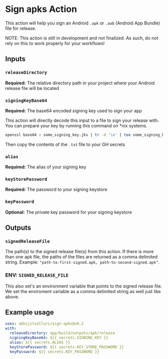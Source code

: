 # Sign apks Action

This action will help you sign an Android `.apk` or `.aab` (Android App Bundle) file for release.

NOTE: This action is still in development and not finalized. As such, do not rely on this to work properly for your workflows!

## Inputs

### `releaseDirectory`

**Required:** The relative directory path in your project where your Android release file will be located

### `signingKeyBase64`

**Required:** The base64 encoded signing key used to sign your app

This action will directly decode this input to a file to sign your release with. You can prepare your key by running this command on *nix systems.

```bash
openssl base64 < some_signing_key.jks | tr -d '\n' | tee some_signing_key.jks.base64.txt
```
Then copy the contents of the `.txt` file to your GH secrets

### `alias`

**Required:** The alias of your signing key

### `keyStorePassword`

**Required:** The password to your signing keystore

### `keyPassword`

**Optional:** The private key password for your signing keystore

## Outputs

### `signedReleaseFile`

The path(s) to the signed release file(s) from this action. If there is more than one apk file, the paths of the files
are returned as a comma delimited string. Example: `"path-to-first-signed.apk, path-to-second-signed.apk"`.

### ENV: `SIGNED_RELEASE_FILE`

This also set's an environment variable that points to the signed release file. We set the enviroment variable as
a comma delimited string as well just like above.

## Example usage

```yaml
uses: abhijitvalluri/sign-apks@v0.2
with:
  releaseDirectory: app/build/outputs/apk/release
  signingKeyBase64: ${{ secrets.SIGNING_KEY }}
  alias: ${{ secrets.ALIAS }}
  keyStorePassword: ${{ secrets.KEY_STORE_PASSWORD }}
  keyPassword: ${{ secrets.KEY_PASSWORD }}
```
